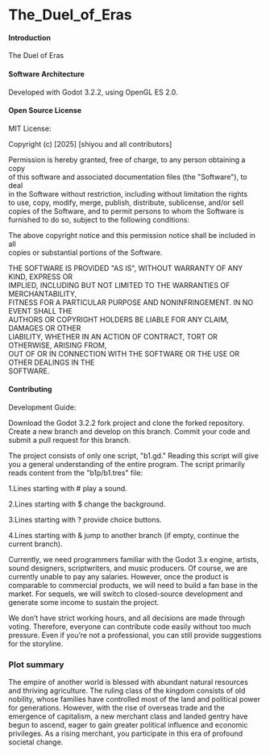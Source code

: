 # The_Duel_of_Eras

#### Introduction  
The Duel of Eras  

#### Software Architecture  
Developed with Godot 3.2.2, using OpenGL ES 2.0.  

#### Open Source License  
MIT License:  

Copyright (c) [2025] [shiyou and all contributors]  

Permission is hereby granted, free of charge, to any person obtaining a copy  
of this software and associated documentation files (the "Software"), to deal  
in the Software without restriction, including without limitation the rights  
to use, copy, modify, merge, publish, distribute, sublicense, and/or sell  
copies of the Software, and to permit persons to whom the Software is  
furnished to do so, subject to the following conditions:  

The above copyright notice and this permission notice shall be included in all  
copies or substantial portions of the Software.  

THE SOFTWARE IS PROVIDED "AS IS", WITHOUT WARRANTY OF ANY KIND, EXPRESS OR  
IMPLIED, INCLUDING BUT NOT LIMITED TO THE WARRANTIES OF MERCHANTABILITY,  
FITNESS FOR A PARTICULAR PURPOSE AND NONINFRINGEMENT. IN NO EVENT SHALL THE  
AUTHORS OR COPYRIGHT HOLDERS BE LIABLE FOR ANY CLAIM, DAMAGES OR OTHER  
LIABILITY, WHETHER IN AN ACTION OF CONTRACT, TORT OR OTHERWISE, ARISING FROM,  
OUT OF OR IN CONNECTION WITH THE SOFTWARE OR THE USE OR OTHER DEALINGS IN THE  
SOFTWARE.  

#### Contributing  

Development Guide:

Download the Godot 3.2.2 fork project and clone the forked repository.
Create a new branch and develop on this branch.
Commit your code and submit a pull request for this branch.

The project consists of only one script, "b1.gd." Reading this script will give you a general understanding of the entire program.
The script primarily reads content from the "b1p/b1.tres" file:

1.Lines starting with # play a sound.

2.Lines starting with $ change the background.

3.Lines starting with ? provide choice buttons.

4.Lines starting with & jump to another branch (if empty, continue the current branch).



Currently, we need programmers familiar with the Godot 3.x engine, artists, sound designers, scriptwriters, and music producers. Of course, we are currently unable to pay any salaries. However, once the product is comparable to commercial products, we will need to build a fan base in the market. For sequels, we will switch to closed-source development and generate some income to sustain the project.

We don’t have strict working hours, and all decisions are made through voting. Therefore, everyone can contribute code easily without too much pressure. Even if you’re not a professional, you can still provide suggestions for the storyline.

### Plot summary

The empire of another world is blessed with abundant natural resources and thriving agriculture. The ruling class of the kingdom consists of old nobility, whose families have controlled most of the land and political power for generations. However, with the rise of overseas trade and the emergence of capitalism, a new merchant class and landed gentry have begun to ascend, eager to gain greater political influence and economic privileges. As a rising merchant, you participate in this era of profound societal change. 

